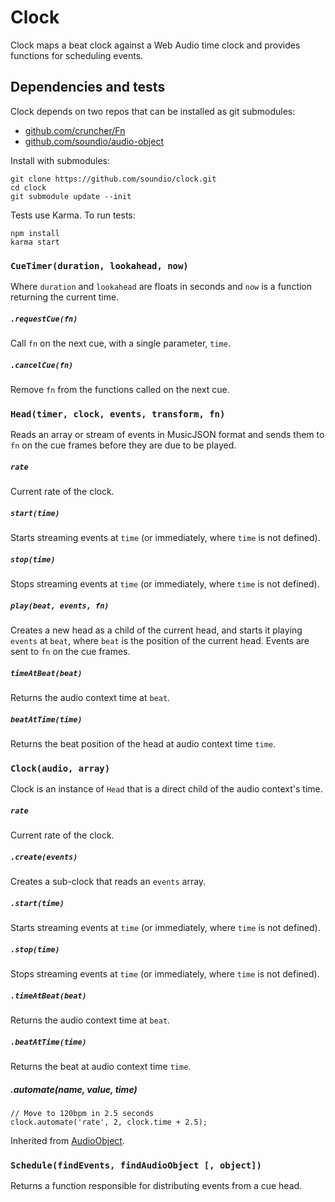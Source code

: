 # Clock
Clock maps a beat clock against a Web Audio time clock and provides
functions for scheduling events.

## Dependencies and tests

Clock depends on two repos that can be installed as git submodules:

- <a href="https://github.com/cruncher/collection">github.com/cruncher/Fn</a>
- <a href="https://github.com/soundio/audio-object">github.com/soundio/audio-object</a>

Install with submodules:

	git clone https://github.com/soundio/clock.git
	cd clock
	git submodule update --init

Tests use Karma. To run tests:

	npm install
	karma start


### `CueTimer(duration, lookahead, now)`

Where `duration` and `lookahead` are floats in seconds and `now` is a function
returning the current time.

##### `.requestCue(fn)`

Call `fn` on the next cue, with a single parameter, `time`.

##### `.cancelCue(fn)`

Remove `fn` from the functions called on the next cue.


### `Head(timer, clock, events, transform, fn)`

Reads an array or stream of events in MusicJSON format and sends them to `fn`
on the cue frames before they are due to be played.

##### `rate`

Current rate of the clock.

##### `start(time)`

Starts streaming events at `time` (or immediately, where `time` is not defined).

##### `stop(time)`

Stops streaming events at `time` (or immediately, where `time` is not defined).

##### `play(beat, events, fn)`

Creates a new head as a child of the current head, and starts it playing
`events` at `beat`, where `beat` is the position of the current head. Events
are sent to `fn` on the cue frames.

##### `timeAtBeat(beat)`

Returns the audio context time at `beat`.

##### `beatAtTime(time)`

Returns the beat position of the head at audio context time `time`.


### `Clock(audio, array)`

Clock is an instance of `Head` that is a direct child of the audio context's
time.

##### `rate`

Current rate of the clock.

##### `.create(events)`

Creates a sub-clock that reads an `events` array.

##### `.start(time)`

Starts streaming events at `time` (or immediately, where `time` is not defined).

##### `.stop(time)`

Stops streaming events at `time` (or immediately, where `time` is not defined).

##### `.timeAtBeat(beat)`

Returns the audio context time at `beat`.

##### `.beatAtTime(time)`

Returns the beat at audio context time `time`.

##### .automate(name, value, time)

    // Move to 120bpm in 2.5 seconds
    clock.automate('rate', 2, clock.time + 2.5);

Inherited from <a href="http://github.com/soundio/audio-object">AudioObject</a>.


### `Schedule(findEvents, findAudioObject [, object])`

Returns a function responsible for distributing events from a cue head.
